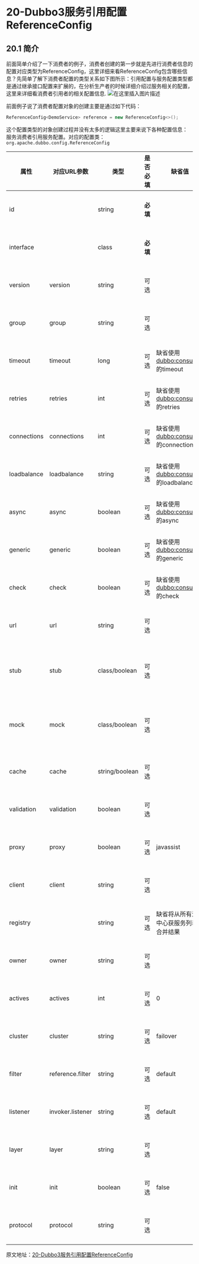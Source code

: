  
# 20-Dubbo3服务引用配置ReferenceConfig
## 20.1 简介
前面简单介绍了一下消费者的例子，消费者创建的第一步就是先进行消费者信息的配置对应类型为ReferenceConfig，这里详细来看ReferenceConfig包含哪些信息？先简单了解下消费者配置的类型关系如下图所示：引用配置与服务配置类型都是通过继承接口配置来扩展的，在分析生产者的时候详细介绍过服务相关的配置，这里来详细看消费者引用者的相关配置信息.
![在这里插入图片描述](/imgs/blog/source-blog/20-refe.png)

前面例子说了消费者配置对象的创建主要是通过如下代码：

```java
ReferenceConfig<DemoService> reference = new ReferenceConfig<>();
```
这个配置类型的对象创建过程并没有太多的逻辑这里主要来说下各种配置信息：
服务消费者引用服务配置。对应的配置类： `org.apache.dubbo.config.ReferenceConfig`

| 属性        | 对应URL参数      | 类型           | 是否必填 | 缺省值                                   | 作用     | 描述                                                         | 兼容性                      |
| ----------- | ---------------- | -------------- | -------- | ---------------------------------------- | -------- | ------------------------------------------------------------ | --------------------------- |
| id          |                  | string         | **必填** |                                          | 配置关联 | 服务引用BeanId                                               | 1.0.0以上版本               |
| interface   |                  | class          | **必填** |                                          | 服务发现 | 服务接口名                                                   | 1.0.0以上版本               |
| version     | version          | string         | 可选     |                                          | 服务发现 | 服务版本，与服务提供者的版本一致                             | 1.0.0以上版本               |
| group       | group            | string         | 可选     |                                          | 服务发现 | 服务分组，当一个接口有多个实现，可以用分组区分，必需和服务提供方一致 | 1.0.7以上版本               |
| timeout     | timeout          | long           | 可选     | 缺省使用<dubbo:consumer>的timeout        | 性能调优 | 服务方法调用超时时间(毫秒)                                   | 1.0.5以上版本               |
| retries     | retries          | int            | 可选     | 缺省使用<dubbo:consumer>的retries        | 性能调优 | 远程服务调用重试次数，不包括第一次调用，不需要重试请设为0    | 2.0.0以上版本               |
| connections | connections      | int            | 可选     | 缺省使用<dubbo:consumer>的connections    | 性能调优 | 对每个提供者的最大连接数，rmi、http、hessian等短连接协议表示限制连接数，dubbo等长连接协表示建立的长连接个数 | 2.0.0以上版本               |
| loadbalance | loadbalance      | string         | 可选     | 缺省使用<dubbo:consumer>的loadbalance    | 性能调优 | 负载均衡策略，可选值：random,roundrobin,leastactive，分别表示：随机，轮询，最少活跃调用 | 2.0.0以上版本               |
| async       | async            | boolean        | 可选     | 缺省使用<dubbo:consumer>的async          | 性能调优 | 是否异步执行，不可靠异步，只是忽略返回值，不阻塞执行线程     | 2.0.0以上版本               |
| generic     | generic          | boolean        | 可选     | 缺省使用<dubbo:consumer>的generic        | 服务治理 | 是否缺省泛化接口，如果为泛化接口，将返回GenericService       | 2.0.0以上版本               |
| check       | check            | boolean        | 可选     | 缺省使用<dubbo:consumer>的check          | 服务治理 | 启动时检查提供者是否存在，true报错，false忽略                | 2.0.0以上版本               |
| url         | url              | string         | 可选     |                                          | 服务治理 | 点对点直连服务提供者地址，将绕过注册中心                     | 1.0.6以上版本               |
| stub        | stub             | class/boolean  | 可选     |                                          | 服务治理 | 服务接口客户端本地代理类名，用于在客户端执行本地逻辑，如本地缓存等，该本地代理类的构造函数必须允许传入远程代理对象，构造函数如：public XxxServiceLocal(XxxService xxxService) | 2.0.0以上版本               |
| mock        | mock             | class/boolean  | 可选     |                                          | 服务治理 | 服务接口调用失败Mock实现类名，该Mock类必须有一个无参构造函数，与Local的区别在于，Local总是被执行，而Mock只在出现非业务异常(比如超时，网络异常等)时执行，Local在远程调用之前执行，Mock在远程调用后执行。 | Dubbo1.0.13及其以上版本支持 |
| cache       | cache            | string/boolean | 可选     |                                          | 服务治理 | 以调用参数为key，缓存返回结果，可选：lru, threadlocal, jcache等 | Dubbo2.1.0及其以上版本支持  |
| validation  | validation       | boolean        | 可选     |                                          | 服务治理 | 是否启用JSR303标准注解验证，如果启用，将对方法参数上的注解进行校验 | Dubbo2.1.0及其以上版本支持  |
| proxy       | proxy            | boolean        | 可选     | javassist                                | 性能调优 | 选择动态代理实现策略，可选：javassist, jdk                   | 2.0.2以上版本               |
| client      | client           | string         | 可选     |                                          | 性能调优 | 客户端传输类型设置，如Dubbo协议的netty或mina。               | Dubbo2.0.0以上版本支持      |
| registry    |                  | string         | 可选     | 缺省将从所有注册中心获服务列表后合并结果 | 配置关联 | 从指定注册中心注册获取服务列表，在多个注册中心时使用，值为<dubbo:registry>的id属性，多个注册中心ID用逗号分隔 | 2.0.0以上版本               |
| owner       | owner            | string         | 可选     |                                          | 服务治理 | 调用服务负责人，用于服务治理，请填写负责人公司邮箱前缀       | 2.0.5以上版本               |
| actives     | actives          | int            | 可选     | 0                                        | 性能调优 | 每服务消费者每服务每方法最大并发调用数                       | 2.0.5以上版本               |
| cluster     | cluster          | string         | 可选     | failover                                 | 性能调优 | 集群方式，可选：failover/failfast/failsafe/failback/forking  | 2.0.5以上版本               |
| filter      | reference.filter | string         | 可选     | default                                  | 性能调优 | 服务消费方远程调用过程拦截器名称，多个名称用逗号分隔         | 2.0.5以上版本               |
| listener    | invoker.listener | string         | 可选     | default                                  | 性能调优 | 服务消费方引用服务监听器名称，多个名称用逗号分隔             | 2.0.5以上版本               |
| layer       | layer            | string         | 可选     |                                          | 服务治理 | 服务调用者所在的分层。如：biz、dao、intl:web、china:acton。  | 2.0.7以上版本               |
| init        | init             | boolean        | 可选     | false                                    | 性能调优 | 是否在afterPropertiesSet()时饥饿初始化引用，否则等到有人注入或引用该实例时再初始化。 | 2.0.10以上版本              |
| protocol    | protocol         | string         | 可选     |                                          | 服务治理 | 只调用指定协议的服务提供方，其它协议忽略。                   |                             |


原文地址：[20-Dubbo3服务引用配置ReferenceConfig](https://blog.elastic.link/2022/07/10/dubbo/20-dubbo3-fu-wu-yin-yong-pei-zhi-referenceconfig/)